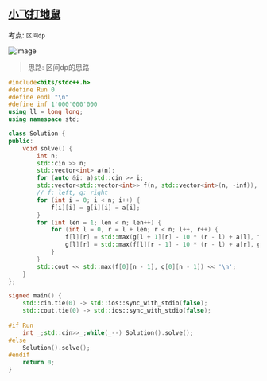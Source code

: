 
## [小飞打地鼠](https://www.lanqiao.cn/courses/21967/learning/?id=1338082&compatibility=false)

考点: `区间dp`

![image](https://github.com/nwt-q/ACM-/assets/143036993/9861060f-840b-4a15-9579-d79dfd5e5c36)

>思路: 区间dp的思路

```cpp
#include<bits/stdc++.h>
#define Run 0
#define endl "\n"
#define inf 1'000'000'000
using ll = long long;
using namespace std;

class Solution {
public: 
    void solve() {
        int n;
        std::cin >> n;
        std::vector<int> a(n);
        for (auto &i: a)std::cin >> i;
        std::vector<std::vector<int>> f(n, std::vector<int>(n, -inf)), g(n, std::vector<int>(n, -inf));
        // f: left, g: right
        for (int i = 0; i < n; i++) {
            f[i][i] = g[i][i] = a[i];
        }
        for (int len = 1; len < n; len++) {
            for (int l = 0, r = l + len; r < n; l++, r++) {
                f[l][r] = std::max(g[l + 1][r] - 10 * (r - l) + a[l], f[l + 1][r] - 10 + a[l] / 2);
                g[l][r] = std::max(f[l][r - 1] - 10 * (r - l) + a[r], g[l][r - 1] - 10 + a[r] / 2);
            }
        }
        std::cout << std::max(f[0][n - 1], g[0][n - 1]) << '\n';
    }
};

signed main() {
    std::cin.tie(0) -> std::ios::sync_with_stdio(false);
    std::cout.tie(0) -> std::ios::sync_with_stdio(false);
    
#if Run
    int _;std::cin>>_;while(_--) Solution().solve();
#else
    Solution().solve();
#endif
    return 0;
}
```
